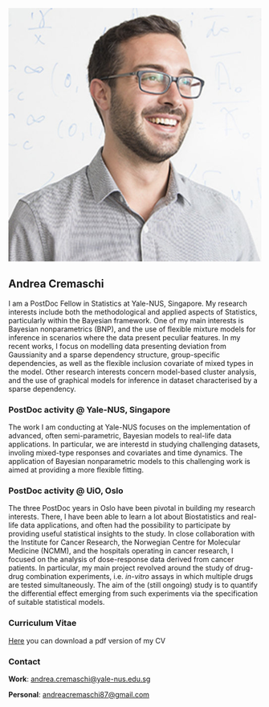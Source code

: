 
![useful image](cremaschi.png)

## Andrea Cremaschi
I am a PostDoc Fellow in Statistics at Yale-NUS, Singapore.
My research interests include both the methodological and applied aspects of Statistics,
particularly within the Bayesian framework.
One of my main interests is Bayesian nonparametrics (BNP), and the use of flexible mixture
models for inference in scenarios where the data present peculiar features. In my recent
works, I focus on modelling data presenting deviation from Gaussianity and a sparse
dependency structure, group-specific dependencies, as well as the flexible inclusion covariate of
mixed types in the model. Other research interests concern model-based cluster analysis, and the use of graphical models for inference in dataset characterised by a sparse dependency.

### PostDoc activity @ Yale-NUS, Singapore
The work I am conducting at Yale-NUS focuses on the implementation of advanced, often semi-parametric, Bayesian models to real-life data applications. In particular, we are interestd in studying challenging datasets, involing mixed-type responses and covariates and time dynamics. The application of Bayesian nonparametric models to this challenging work is aimed at providing a more flexible fitting.

### PostDoc activity @ UiO, Oslo
The three PostDoc years in Oslo have been pivotal in building my research interests. There, I have been able to learn a lot about Biostatistics and real-life data applications, and often had the possibility to participate by providing useful statistical insights to the study.
In close collaboration with the Institute for Cancer Research, the Norwegian Centre for Molecular Medicine (NCMM), and the hospitals operating in cancer research, I focused on the analysis of dose-response data derived from cancer patients. In particular, my main project revolved around the study of drug-drug combination experiments, i.e. _in-vitro_ assays in which multiple drugs are tested simultaneously. The aim of the (still ongoing) study is to quantify the differential effect emerging from such experiments via the specification of suitable statistical models. 

### Curriculum Vitae
[Here](https://github.com/AndCre87/andreacremaschi.github.io/raw/master/EuropeCV_Cremaschi.pdf) you can download a pdf version of my CV


### Contact
**Work**: andrea.cremaschi@yale-nus.edu.sg

**Personal**: andreacremaschi87@gmail.com


